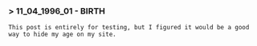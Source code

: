
### > 11_04_1996_01 - BIRTH
    This post is entirely for testing, but I figured it would be a good way to hide my age on my site. 

<br>
